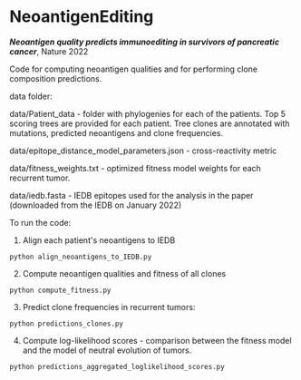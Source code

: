 # NeoantigenEditing

***Neoantigen quality predicts immunoediting in survivors of pancreatic cancer***, Nature 2022


Code for computing neoantigen qualities and for 
performing clone composition predictions.

data folder:

data/Patient_data - folder with phylogenies for each of the patients. Top 5 scoring trees are provided for each patient.
Tree clones are annotated with mutations, predicted neoantigens and clone frequencies.

data/epitope_distance_model_parameters.json - cross-reactivity metric

data/fitness_weights.txt - optimized fitness model weights for each recurrent tumor.

data/iedb.fasta - IEDB epitopes used for the analysis in the paper (downloaded from the IEDB on January 2022)

To run the code:

1. Align each patient's neoantigens to IEDB
```
python align_neoantigens_to_IEDB.py
```

2. Compute neoantigen qualities and fitness of all clones
```
python compute_fitness.py
```

3. Predict clone frequencies in recurrent tumors:
```
python predictions_clones.py
```

4. Compute log-likelihood scores - comparison between the fitness model and the model of neutral evolution of tumors.

```
python predictions_aggregated_loglikelihood_scores.py
```
